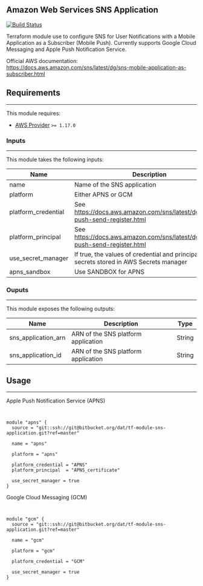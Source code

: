 ## Amazon Web Services SNS Application

[![Build Status](http://jenkins.services.dat.internal/buildStatus/icon?job=DevOps/Terraform/Modules/tf-module-sns-application/master)](http://jenkins.services.dat.internal/job/DevOps/job/Terraform/job/Modules/job/tf-module-sns-application/)

Terraform module use to configure SNS for User Notifications with a Mobile Application as a Subscriber (Mobile Push). Currently supports Google Cloud Messaging and Apple Push Notification Service.

Official AWS documentation: https://docs.aws.amazon.com/sns/latest/dg/sns-mobile-application-as-subscriber.html

## Requirements
- - - -

This module requires:

   -  [AWS Provider](https://github.com/terraform-providers/terraform-provider-aws) `>= 1.17.0`

### Inputs
- - - -

This module takes the following inputs:

  Name          | Description   | Type          | Default
  ------------- | ------------- | ------------- | -------------
  name          | Name of the SNS application  | String |
  platform      | Either APNS or GCM | String |
  platform_credential | See https://docs.aws.amazon.com/sns/latest/dg/mobile-push-send-register.html | String |
  platform_principal | See https://docs.aws.amazon.com/sns/latest/dg/mobile-push-send-register.html | String |
  use_secret_manager | If true, the values of credential and principal are secrets stored in AWS Secrets manager | Boolean | false
  apns_sandbox | Use SANDBOX for APNS | Boolean | true

### Ouputs
- - - -

This module exposes the following outputs:

  Name          | Description   | Type
  ------------- | ------------- | -------------
  sns_application_arn | ARN of the SNS platform application | String
  sns_application_id | ARN of the SNS platform application | String

## Usage
- - - -

Apple Push Notification Service (APNS)

```hcl


module "apns" {
  source = "git::ssh://git@bitbucket.org/dat/tf-module-sns-application.git?ref=master"

  name = "apns"

  platform = "apns"

  platform_credential = "APNS"
  platform_principal  = "APNS_certificate"

  use_secret_manager = true
}

```

Google Cloud Messaging (GCM)

```hcl


module "gcm" {
  source = "git::ssh://git@bitbucket.org/dat/tf-module-sns-application.git?ref=master"

  name = "gcm"

  platform = "gcm"

  platform_credential = "GCM"

  use_secret_manager = true
}

```

